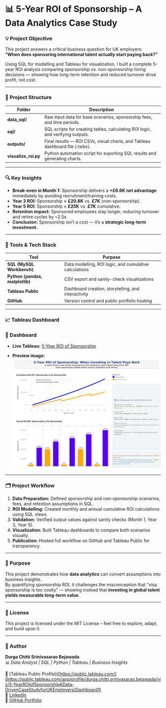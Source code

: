 # 📊 5-Year ROI of Sponsorship – A Data Analytics Case Study

### 💡 Project Objective
This project answers a critical business question for UK employers:  
**“When does sponsoring international talent actually start paying back?”**

Using SQL for modelling and Tableau for visualization, I built a complete 5-year ROI analysis comparing sponsorship vs. non-sponsorship hiring decisions — showing how long-term retention and reduced turnover drive profit, not cost.

---

### 🧱 Project Structure

| Folder | Description |
|---------|--------------|
| **data_sql/** | Raw input data for base scenarios, sponsorship fees, and time periods. |
| **sql/** | SQL scripts for creating tables, calculating ROI logic, and verifying outputs. |
| **outputs/** | Final results — ROI CSVs, visual charts, and Tableau dashboard file (.twbx). |
| **visualize_roi.py** | Python automation script for exporting SQL results and generating charts. |

---

### 🔍 Key Insights

- **Break-even in Month 1:** Sponsorship delivers a **+£6.6K net advantage** immediately by avoiding recruitment/training costs.  
- **Year 3 ROI:** Sponsorship ≈ **£20.8K** vs. **£7K** (non-sponsorship).  
- **Year 5 ROI:** Sponsorship ≈ **£25K** vs. **£7K** cumulative.  
- **Retention impact:** Sponsored employees stay longer, reducing turnover and rehire cycles by ~2.5x.  
- **Conclusion:** Sponsorship isn’t a cost — it’s a **strategic long-term investment**.

---

### 🧠 Tools & Tech Stack

| Tool | Purpose |
|------|----------|
| **SQL (MySQL Workbench)** | Data modelling, ROI logic, and cumulative calculations |
| **Python (pandas, matplotlib)** | CSV export and sanity-check visualizations |
| **Tableau Public** | Dashboard creation, storytelling, and interactivity |
| **GitHub** | Version control and public portfolio hosting |

---

### 📈 Tableau Dashboard

### 🔗 Dashboard
- **Live Tableau:** [5-Year ROI of Sponsorship](https://public.tableau.com/app/profile/durga.chitti.srinivasarao.bejawada/vizzes)

- **Preview image:**  
  ![Dashboard preview](Dashboard.png)


---

### 🗂️ Project Workflow

1. **Data Preparation:** Defined sponsorship and non-sponsorship scenarios, fees, and retention assumptions in SQL.  
2. **ROI Modelling:** Created monthly and annual cumulative ROI calculations using SQL views.  
3. **Validation:** Verified output values against sanity checks (Month 1, Year 3, Year 5).  
4. **Visualization:** Built Tableau dashboards to compare both scenarios visually.  
5. **Publication:** Hosted full workflow on GitHub and Tableau Public for transparency.

---

### 🎯 Purpose
This project demonstrates how **data analytics** can convert assumptions into business insights.  
By quantifying sponsorship ROI, it challenges the misconception that “visa sponsorship is too costly” — showing instead that **investing in global talent yields measurable long-term value**.

---

### 🧾 License
This project is licensed under the MIT License – feel free to explore, adapt, and build upon it.

---

### 👋 Author

**Durga Chitti Srinivasarao Bejawada**  
📊 *Data Analyst | SQL | Python | Tableau | Business Insights*  

🔗 [Tableau Public Profile]([https://public.tableau.com/](https://public.tableau.com/app/profile/durga.chitti.srinivasarao.bejawada/viz/5-YearROIofSponsorshipAData-DrivenCaseStudyforUKEmployers/Dashboard1)  
🔗 [LinkedIn](www.linkedin.com/in/durgabejawada)  
🔗 [GitHub Portfolio](https://github.com/nivas4276)
